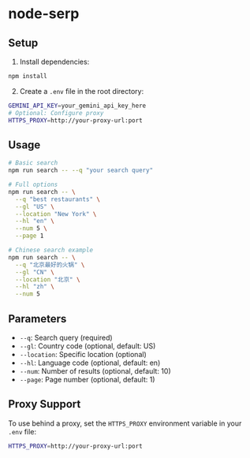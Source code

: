 # node-serp

## Setup

1. Install dependencies:
```bash
npm install
```

2. Create a `.env` file in the root directory:
```bash
GEMINI_API_KEY=your_gemini_api_key_here
# Optional: Configure proxy
HTTPS_PROXY=http://your-proxy-url:port
```

## Usage

```bash
# Basic search
npm run search -- --q "your search query"

# Full options
npm run search -- \
  --q "best restaurants" \
  --gl "US" \
  --location "New York" \
  --hl "en" \
  --num 5 \
  --page 1

# Chinese search example
npm run search -- \
  --q "北京最好的火锅" \
  --gl "CN" \
  --location "北京" \
  --hl "zh" \
  --num 5
```

## Parameters

- `--q`: Search query (required)
- `--gl`: Country code (optional, default: US)
- `--location`: Specific location (optional)
- `--hl`: Language code (optional, default: en)
- `--num`: Number of results (optional, default: 10)
- `--page`: Page number (optional, default: 1)

## Proxy Support

To use behind a proxy, set the `HTTPS_PROXY` environment variable in your `.env` file:
```bash
HTTPS_PROXY=http://your-proxy-url:port
```

